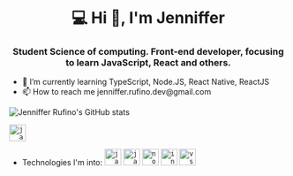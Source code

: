 <h1 align = "center"> 💻 Hi 👋, I'm Jenniffer </h1> </hr>
<h3 align="center">Student Science of computing. Front-end developer, focusing to learn JavaScript, React and others.</h3>

<ul>
  <li>🌱 I’m currently learning TypeScript, Node.JS, React Native, ReactJS</li>
  <li>📫 How to reach me jenniffer.rufino.dev@gmail.com</li>
</ul>

![Jenniffer Rufino's GitHub stats](https://github-readme-stats.vercel.app/api?username=JennifferRufino&show_icons=true&theme=radical)

[<code><img height="30" src="https://img.icons8.com/color/48/000000/java-coffee-cup-logo.png" alt="java" /></code>](linkedin.com/in/jenniffer-rufino-3323521ab)

- Technologies I'm into:
<code><img height="30" src="https://img.icons8.com/color/48/000000/java-coffee-cup-logo.png" alt="java" /></code>
<code><img height="30" src="https://img.icons8.com/color/48/000000/javascript.png" alt="javascript" /></code>
<code><img height="30" src="https://img.icons8.com/color/48/000000/nodejs.png" alt="nodejs" /></code>
<code><img height="30" src="https://img.icons8.com/color/48/000000/intellij-idea.png" alt="intellij" /></code>
<code><img height="30" src="https://img.icons8.com/fluent/48/000000/visual-studio-code-2019.png" alt="vscode" /></code>  


